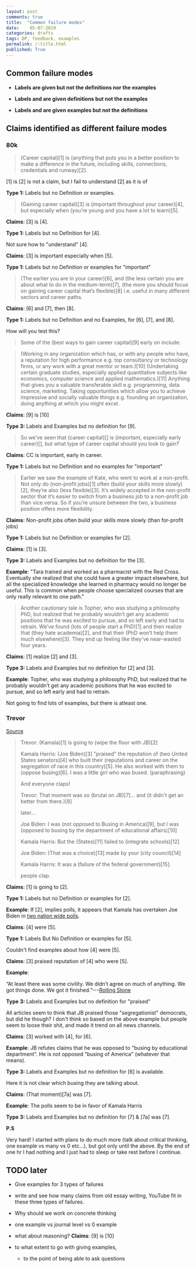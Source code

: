 ```yaml
---
layout: post
comments: true
title:  "Common failure modes"
date:    05-07-2019 
categories: drafts
tags: DP, feedback, examples
permalink: /:title.html
published: True
---
```



## Common failure modes

- **Labels are given but not the definitions nor the examples**

- **Labels and are given definitions but not the examples**

- **Labels and are given examples but not the definitions**

## Claims identified as different failure modes

### 80k

> (Career capital)[1] is (anything that puts you in a better position to
> make a difference in the future, including skills, connections,
> credentials and runway)[2].

[1] is [2] is not a claim, but I fail to understand [2] as it is of

**Type 1:** Labels but no Definition or examples.

> (Gaining career capital)[3] is (important throughout your career)[4], but
> especially when (you’re young and you have a lot to learn)[5].

**Claims**: [3] is [4].

**Type 1:** Labels but no Definition for [4]. 

Not sure how to "understand" [4].

**Claims**: [3] is important especially when [5].

**Type 1:** Labels but no Definition or examples for "important"

> (The earlier you are in your career)[6], and (the less certain you
> are about what to do in the medium-term)[7], (the more you should
> focus on gaining career capital that’s flexible)[8] i.e. useful in
> many different sectors and career paths.

**Claims**: [6] and [7], then [8].

**Type 1:** Labels but no Definition and no Examples, for [6], [7],
and [8].

How will you test this?

> Some of the (best ways to gain career capital)[9] early on include:

> (Working in any organization which has, or with any people who have,
> a reputation for high performance e.g. top consultancy or technology
> firms, or any work with a great mentor or team.)[10]  (Undertaking certain
> graduate studies, especially applied quantitative subjects like
> economics, computer science and applied mathematics.)[11]  Anything that
> gives you a valuable transferable skill e.g. programming, data
> science, marketing.  Taking opportunities which allow you to achieve
> impressive and socially valuable things e.g. founding an
> organization, doing anything at which you might excel.

**Claims**: [9] is [10]

**Type 3:** Labels and Examples but no definition  for [9].

<!-- I am dying here... I don't know if there is a problem or not. -->

<!-- I just want to say I don't understand the label best ways, aka, not -->
<!-- definition. CC has the world's broadest definition award, literally -->
<!-- anything will fit into it. -->

<!-- Anyways, good luck coming up with a real example. How will I know it -->
<!-- is the best way? Why am I struggling? -->

<!-- So failing by *I don't have definition of label* -->

<!-- Contrast this to saying "you will save max number of lives" -->

> So we’ve seen that (career capital)[] is (important, especially early
> career)[], but what type of career capital should you look to gain?

**Claims**: CC is important, early in career.

**Type 1:** Labels but no Definition and no examples for "important"

> Earlier we saw the example of Kate, who went to work at a
> non-profit. Not only do (non-profit jobs)[1] often (build your skills more
> slowly)[2], they’re also (less flexible)[3]. It’s widely accepted in the
> non-profit sector that it’s easier to switch from a business job to
> a non-profit job than vice versa. So if you’re unsure between the
> two, a business position offers more flexibility.

**Claims**: Non-profit jobs often build your skills more slowly (than
for-profit jobs)

**Type 1:** Labels but no Definition or examples for [2].

**Claims**: [1] is [3].

**Type 3:** Labels and Examples but no definition  for the [3]. 

**Example**: "Tara trained and worked as a pharmacist with the Red
Cross. Eventually she realized that she could have a greater impact
elsewhere, but all the specialized knowledge she learned in pharmacy
would no longer be useful. This is common when people choose
specialized courses that are only really relevant to one path."

> Another cautionary tale is Topher, who was studying a philosophy
> PhD, but realized that he probably wouldn’t get any academic
> positions that he was excited to pursue, and so left early and had
> to retrain. We’ve found (lots of people start a PhD)[1] and then
> realize that (they hate academia)[2], and that their (PhD won’t help
> them much elsewhere)[3]. They end up feeling like they’ve near-wasted
> four years.

**Claims**: [1] realize [2] and [3].

**Type 3:** Labels and Examples but no definition for [2] and [3].

**Example**: Topher, who was studying a philosophy
PhD, but realized that he probably wouldn’t get any academic
positions that he was excited to pursue, and so left early and had
to retrain. 

Not going to find lots of examples, but there is atleast one.


### Trevor

[Source](https://youtu.be/6-PNPz_4DO0?t=78)

> Trevor: (Kamala)[1] is going to (wipe the floor with JB)[2]
>
> Kamala Harris: (Joe Biden)[3] "praised" the reputation of (two United
> States senators)[4] who built their (reputations and career on the
> segregation of race in this country)[5]. He also worked with them to
> (oppose busing)[6]. I was a little girl who was bused. (paraphrasing)
>
> And everyone claps!
>
> Trevor: That moment was so (brutal on JB)[7]... and (it didn't get an better
> from there.)[8]
>
> later...
>
> Joe Biden: I was (not opposed to Busing in America)[9], but I was (opposed to busing by
> the department of educational affairs)[10]
>
> Kamala Harris: But the (States)[11] failed to (integrate schools)[12]
>
> Joe Biden: (That was a choice)[13] made by your (city council)[14]
>
> Kamala Harris: It was a (failure of the federal government)[15].
>
> people clap.


**Claims**: [1] is going to [2].

**Type 1:** Labels but no Definition or examples for [2].

**Example**: If [2], implies polls, it appears that Kamala has
overtaken Joe Biden in [two nation wide polls](https://www.nytimes.com/2019/07/02/us/politics/kamala-harris-polls.html).

**Claims**: [4] were [5].

**Type 1:** Labels But No Definition or examples for [5].

Couldn't find examples about how [4] were [5].

**Claims**: [3] praised reputation of [4] who were [5].

**Example**: 

“At least there was some civility. We didn’t agree on much of
anything. We got things done. We got it finished.”---[Rolling
Stone](https://www.rollingstone.com/politics/politics-news/why-did-biden-praise-racist-senator-booker-deblasio-850220/)

**Type 3:** Labels and Examples but no definition for "praised"

All articles seem to think that JB praised those "segregationist"
democrats, but did he though? I don't think so based on the above
example but people seem to loose their shit, and made it trend on all
news channels.

**Claims**: [3] worked with [4], for [6].

**Example**: JB refutes claims that he was opposed to "busing by
educational department". He is not opposed "busing of America"
(whatever that means).

**Type 3:** Labels and Examples but no definition for [6] is available.

Here it is not clear which busing they are talking about.

**Claims**: (That moment)[7a] was [7].

**Example**: The polls seem to be in favor of Kamala Harris

**Type 3:** Labels and Examples but no definition for [7] & [7a] was [7].

<!-- **Claims**: [8]. -->

<!-- **Claims**: [3] was [9]. -->

<!-- **Claims**: [3] was [10]. -->

<!-- **Claims**: [11] failed to [12]. -->

<!-- **Claims**: [13] was made by [14]. -->

<!-- **Claims**: It was [15]. -->

**P.S**

Very hard! I started with plans to do much more (talk about critical
thinking, one example vs many vs 0 etc...), but got only until
the above. By the end of one hr I had nothing and I just had to sleep
or take rest before I continue.

## TODO later

- Give examples for 3 types of failures

- write and see how many claims from old essay writing, YouTube fit in
  these three types of failures.
  
- Why should we work on concrete thinking

- one example vs journal level vs 0 example

- what about reasoning? **Claims**: [9] is [10]

- to what extent to go with giving examples,

	- to the point of being able to ask questions

<!-- ## What is concrete thinking? -->

<!-- We imagine it to be something where we are able to substitute labels -->
<!-- with an example based on a definition. -->

<!-- For example, if we look at the label car with a definition of having 4 -->
<!-- wheels a steering wheels and can seat 4, we think of an alto or a -->
<!-- santro or any of those 4 wheelers outside in the street. This is an -->
<!-- example of concrete thinking. -->

<!-- When Trevor Noah, says "She wiped the floor with Joe Biden" -->

<!-- ... -->
<!-- ... -->
<!-- ... -->


<!-- ## Why 1 example -->

<!-- Test the claim with atleast one example... -->

<!-- **Claims**: Venezuela is fine -->

<!-- **Example**: [Here](https://www.reuters.com/article/us-venezuela-politics-trash/warding-off-hunger-venezuelans-find-meals-in-garbage-bins-idUSKCN1QI503) we see people eating from the trash.  -->

<!-- This claim seems to be not true. -->


<!-- Career Capital -->

<!-- hightech industries have high profits in the recent years! -->

<!-- what about journal papers? -->


<!-- AC -->

<!-- ## Why is it important -->

<!-- ?? Career decision? -->

